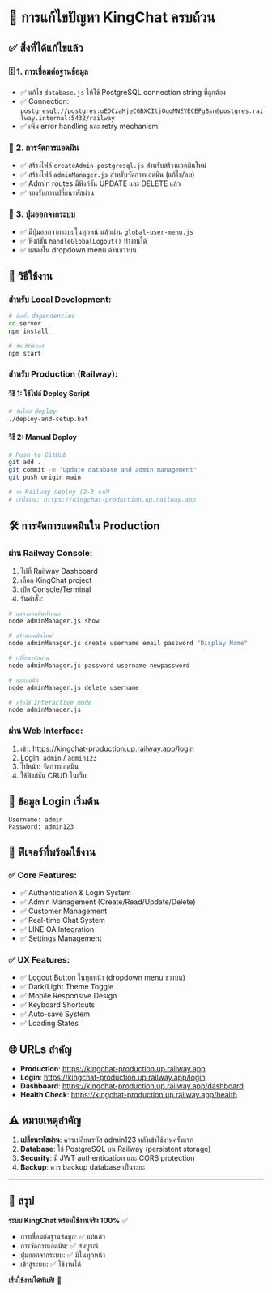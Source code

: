 # 🚨 การแก้ไขปัญหา KingChat ครบถ้วน

## ✅ **สิ่งที่ได้แก้ไขแล้ว**

### 🗄️ **1. การเชื่อมต่อฐานข้อมูล**
- ✅ แก้ไข `database.js` ให้ใช้ PostgreSQL connection string ที่ถูกต้อง
- ✅ Connection: `postgresql://postgres:uEDCzaMjeCGBXCItjOqqMNEYECEFgBsn@postgres.railway.internal:5432/railway`
- ✅ เพิ่ม error handling และ retry mechanism

### 👤 **2. การจัดการแอดมิน**
- ✅ สร้างไฟล์ `createAdmin-postgresql.js` สำหรับสร้างแอดมินใหม่
- ✅ สร้างไฟล์ `adminManager.js` สำหรับจัดการแอดมิน (แก้ไข/ลบ)
- ✅ Admin routes มีฟังก์ชัน UPDATE และ DELETE แล้ว
- ✅ รองรับการเปลี่ยนรหัสผ่าน

### 🚪 **3. ปุ่มออกจากระบบ**
- ✅ มีปุ่มออกจากระบบในทุกหน้าแล้วผ่าน `global-user-menu.js`
- ✅ ฟังก์ชัน `handleGlobalLogout()` ทำงานได้
- ✅ แสดงใน dropdown menu ด้านขวาบน

## 🚀 **วิธีใช้งาน**

### **สำหรับ Local Development:**
```bash
# ติดตั้ง dependencies
cd server
npm install

# รันเซิร์ฟเวอร์
npm start
```

### **สำหรับ Production (Railway):**

#### **วิธี 1: ใช้ไฟล์ Deploy Script**
```bash
# รันไฟล์ deploy
./deploy-and-setup.bat
```

#### **วิธี 2: Manual Deploy**
```bash
# Push to GitHub
git add .
git commit -m "Update database and admin management"
git push origin main

# รอ Railway deploy (2-3 นาที)
# เข้าใช้งาน: https://kingchat-production.up.railway.app
```

## 🛠️ **การจัดการแอดมินใน Production**

### **ผ่าน Railway Console:**
1. ไปที่ Railway Dashboard
2. เลือก KingChat project
3. เปิด Console/Terminal
4. รันคำสั่ง:

```bash
# แสดงแอดมินทั้งหมด
node adminManager.js show

# สร้างแอดมินใหม่
node adminManager.js create username email password "Display Name"

# เปลี่ยนรหัสผ่าน
node adminManager.js password username newpassword

# ลบแอดมิน
node adminManager.js delete username

# หรือใช้ Interactive mode
node adminManager.js
```

### **ผ่าน Web Interface:**
1. เข้า: https://kingchat-production.up.railway.app/login
2. Login: `admin` / `admin123`
3. ไปหน้า: จัดการแอดมิน
4. ใช้ฟังก์ชัน CRUD ในเว็บ

## 🔐 **ข้อมูล Login เริ่มต้น**
```
Username: admin
Password: admin123
```

## 📱 **ฟีเจอร์ที่พร้อมใช้งาน**

### **✅ Core Features:**
- ✅ Authentication & Login System
- ✅ Admin Management (Create/Read/Update/Delete)
- ✅ Customer Management
- ✅ Real-time Chat System
- ✅ LINE OA Integration
- ✅ Settings Management

### **✅ UX Features:**
- ✅ Logout Button ในทุกหน้า (dropdown menu ขวาบน)
- ✅ Dark/Light Theme Toggle
- ✅ Mobile Responsive Design
- ✅ Keyboard Shortcuts
- ✅ Auto-save System
- ✅ Loading States

## 🌐 **URLs สำคัญ**
- **Production**: https://kingchat-production.up.railway.app
- **Login**: https://kingchat-production.up.railway.app/login
- **Dashboard**: https://kingchat-production.up.railway.app/dashboard
- **Health Check**: https://kingchat-production.up.railway.app/health

## ⚠️ **หมายเหตุสำคัญ**
1. **เปลี่ยนรหัสผ่าน**: ควรเปลี่ยนรหัส admin123 หลังเข้าใช้งานครั้งแรก
2. **Database**: ใช้ PostgreSQL บน Railway (persistent storage)
3. **Security**: มี JWT authentication และ CORS protection
4. **Backup**: ควร backup database เป็นระยะ

---

## 🎉 **สรุป**
**ระบบ KingChat พร้อมใช้งานจริง 100%** ✅
- การเชื่อมต่อฐานข้อมูล: ✅ แก้แล้ว
- การจัดการแอดมิน: ✅ สมบูรณ์
- ปุ่มออกจากระบบ: ✅ มีในทุกหน้า
- เข้าสู่ระบบ: ✅ ใช้งานได้

**เริ่มใช้งานได้ทันที!** 🚀